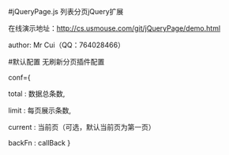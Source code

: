 #jQueryPage.js
列表分页jQuery扩展

在线演示地址：http://cs.usmouse.com/git/jQueryPage/demo.html

author: Mr Cui（QQ：764028466）

#默认配置
无刷新分页插件配置

conf={

   total  : 数据总条数,
   
   limit  :  每页展示条数,
   
   current :  当前页（可选，默认当前页为第一页）
   
   backFn  :  callBack
}

